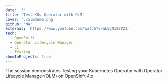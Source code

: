 ```yaml
---
date: '3'
title: 'Test K8s Operator with OLM'
cover: './olmdemo.png'
github: 'NA'
external: 'https://www.youtube.com/watch?v=aL5gN12BPZI'
tech:
  - OpenShift
  - Operator Lifecycle Manager
  - CI
  - Testing
showInProjects: true
---
```


The session demonstrates Testing your Kubernetes Operator with Operator Lifecycle Manager(OLM) on OpenShift 4.x
